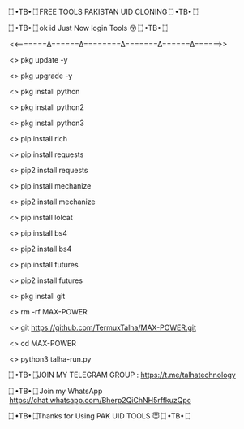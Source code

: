 ۝ •TB• ۝  FREE TOOLS PAKISTAN UID CLONING  ۝ •TB• ۝

 ۝ •TB• ۝  ok id Just Now login Tools 😙 ۝ •TB• ۝

<<=======∆======∆========∆=======∆======∆======>>

<> pkg update -y

<> pkg upgrade -y

<> pkg install python

<> pkg install python2

<> pkg install python3

<> pip install rich

<> pip install requests

<> pip2 install requests

<> pip install mechanize

<> pip2 install mechanize

<> pip install lolcat

<> pip install bs4

<> pip2 install bs4

<> pip install futures

<> pip2 install futures

<> pkg install git

<> rm -rf MAX-POWER

<> git https://github.com/TermuxTalha/MAX-POWER.git

<> cd MAX-POWER

<> python3 talha-run.py


  ۝ •TB• ۝JOIN MY TELEGRAM GROUP : https://t.me/talhatechnology
  

 ۝ •TB• ۝ Join my WhatsApp  https://chat.whatsapp.com/Bherp2QiChNH5rffkuzQpc
 

 ۝ •TB• ۝Thanks for Using PAK UID TOOLS  😇  ۝ •TB• ۝

